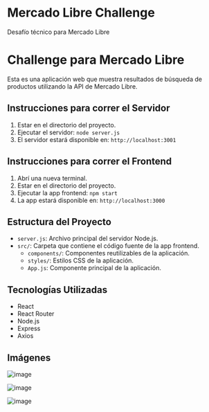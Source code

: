 # Mercado Libre Challenge

Desafío técnico para Mercado Libre

# Challenge para Mercado Libre

Esta es una aplicación web que muestra resultados de búsqueda de productos utilizando la API de Mercado Libre.

## Instrucciones para correr el Servidor

1. Estar en el directorio del proyecto.
2. Ejecutar el servidor: `node server.js`
3. El servidor estará disponible en: `http://localhost:3001`

## Instrucciones para correr el Frontend

1. Abrí una nueva terminal.
2. Estar en el directorio del proyecto.
3. Ejecutar la app frontend: `npm start`
4. La app estará disponible en: `http://localhost:3000`

## Estructura del Proyecto

- `server.js`: Archivo principal del servidor Node.js.
- `src/`: Carpeta que contiene el código fuente de la app frontend.
  - `components/`: Componentes reutilizables de la aplicación.
  - `styles/`: Estilos CSS de la aplicación.
  - `App.js`: Componente principal de la aplicación.
 
## Tecnologías Utilizadas

- React
- React Router
- Node.js
- Express
- Axios


## Imágenes

![image](https://github.com/antorava1/meli-fe/assets/55150852/67cd6bd3-3367-4e54-813d-cbb760bfa046)

![image](https://github.com/antorava1/meli-fe/assets/55150852/60ba0911-086a-4123-992d-a2fc00967921)

![image](https://github.com/antorava1/meli-fe/assets/55150852/43b578fc-2e3c-41d2-b635-39dabdc27bf8)


